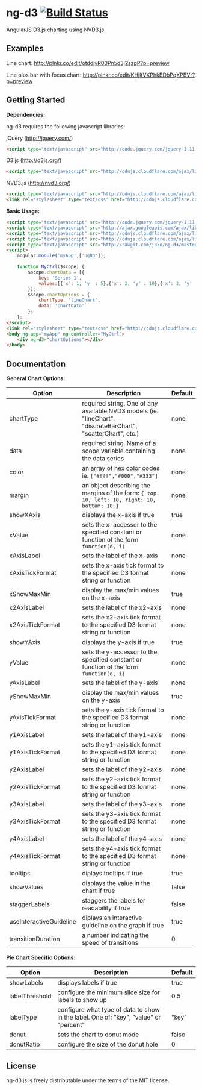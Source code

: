 # ng-d3 [![Build Status](https://travis-ci.org/j3ko/ng-d3.svg?branch=master)](https://travis-ci.org/j3ko/ng-d3)

AngularJS D3.js charting using NVD3.js

## Examples

Line chart: http://plnkr.co/edit/otddjvR00Pn5d3j2szpP?p=preview

Line plus bar with focus chart: http://plnkr.co/edit/KHjItVXPhkBDbPqXPBVr?p=preview


## Getting Started

**Dependencies:**

ng-d3 requires the following javascript libraries:

jQuery (http://jquery.com/)
```html
<script type="text/javascript" src="http://code.jquery.com/jquery-1.11.0.min.js"></script>
```
D3.js (http://d3js.org/)
```html
<script type="text/javascript" src="http://cdnjs.cloudflare.com/ajax/libs/d3/3.4.5/d3.min.js"></script>
```
NVD3.js (http://nvd3.org/)
```html
<script type="text/javascript" src="http://cdnjs.cloudflare.com/ajax/libs/nvd3/1.1.15-beta/nv.d3.min.js"></script>
<link rel="stylesheet" type="text/css" href="http://cdnjs.cloudflare.com/ajax/libs/nvd3/1.1.15-beta/nv.d3.min.css" />
```

**Basic Usage:**

```html
<script type="text/javascript" src="http://code.jquery.com/jquery-1.11.0.min.js"></script>
<script type="text/javascript" src="http://ajax.googleapis.com/ajax/libs/angularjs/1.2.16/angular.min.js"></script>
<script type="text/javascript" src="http://cdnjs.cloudflare.com/ajax/libs/d3/3.4.5/d3.min.js"></script>
<script type="text/javascript" src="http://cdnjs.cloudflare.com/ajax/libs/nvd3/1.1.15-beta/nv.d3.min.js"></script>
<script type="text/javascript" src="http://rawgit.com/j3ko/ng-d3/master/build/ng-d3.min.js"></script>
<script>
    angular.module('myApp',['ngD3']);

	function MyCtrl($scope) {
		$scope.chartData = [{
			key: 'Series 1',
			values:[{'x': 1, 'y' : 5},{'x': 2, 'y' : 10},{'x': 3, 'y' : 15}]
		}];
		$scope.chartOptions = { 
			chartType: 'lineChart',
			data: 'chartData' 
		};
	};
</script>
<link rel="stylesheet" type="text/css" href="http://cdnjs.cloudflare.com/ajax/libs/nvd3/1.1.15-beta/nv.d3.min.css" /> 
<body ng-app="myApp" ng-controller="MyCtrl">
    <div ng-d3="chartOptions"></div>
</body>
```

## Documentation

**General Chart Options:**

| Option | Description | Default |
| ------ | ----------- | ------- |
| chartType | required string. One of any available NVD3 models (ie. "lineChart", "discreteBarChart", "scatterChart", etc.) | none |
| data | required string. Name of a scope variable containing the data series | none | 
| color | an array of hex color codes ie. `["#fff","#000","#333"]` | none|
| margin | an object describing the margins of the form: `{ top: 10, left: 10, right: 10, bottom: 10 }` | none |
| showXAxis | displays the x-axis if true | true |
| xValue | sets the x-accessor to the specified constant or function of the form `function(d, i)` | none |
| xAxisLabel | sets the label of the x-axis | none |
| xAxisTickFormat | sets the x-axis tick format to the specified D3 format string or function | none | 
| xShowMaxMin | display the max/min values on the x-axis | true |
| x2AxisLabel | sets the label of the x2-axis | none |
| x2AxisTickFormat | sets the x2-axis tick format to the specified D3 format string or function | none | 
| showYAxis | displays the y-axis if true | true |
| yValue | sets the y-accessor to the specified constant or function of the form `function(d, i)` | none |
| yAxisLabel | sets the label of the y-axis | none |
| yShowMaxMin | display the max/min values on the y-axis | true |
| yAxisTickFormat | sets the y-axis tick format to the specified D3 format string or function | none | 
| y1AxisLabel | sets the label of the y1-axis | none |
| y1AxisTickFormat | sets the y1-axis tick format to the specified D3 format string or function | none | 
| y2AxisLabel | sets the label of the y2-axis | none |
| y2AxisTickFormat | sets the y2-axis tick format to the specified D3 format string or function | none | 
| y3AxisLabel | sets the label of the y3-axis | none |
| y3AxisTickFormat | sets the y3-axis tick format to the specified D3 format string or function | none | 
| y4AxisLabel | sets the label of the y4-axis | none |
| y4AxisTickFormat | sets the y4-axis tick format to the specified D3 format string or function | none | 
| tooltips | diplays tooltips if true | true |
| showValues | displays the value in the chart if true | false |
| staggerLabels | staggers the labels for readability if true | false |
| useInteractiveGuideline | diplays an interactive guideline on the graph if true | true |
| transitionDuration | a number indicating the speed of transitions | 0 |

**Pie Chart Specific Options:**

| Option | Description | Default |
| ------ | ----------- | ------- |
| showLabels | displays labels if true | true |
| labelThreshold | configure the minimum slice size for labels to show up | 0.5 |
| labelType | configure what type of data to show in the label.  One of: "key", "value" or "percent" | "key" |
| donut | sets the chart to donut mode | false |
| donutRatio | configure the size of the donut hole | 0 |

<!-- **Data Options:** -->

## License
ng-d3.js is freely distributable under the terms of the MIT license.
